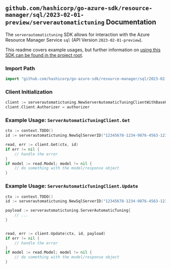 
## `github.com/hashicorp/go-azure-sdk/resource-manager/sql/2023-02-01-preview/serverautomatictuning` Documentation

The `serverautomatictuning` SDK allows for interaction with the Azure Resource Manager Service `sql` (API Version `2023-02-01-preview`).

This readme covers example usages, but further information on [using this SDK can be found in the project root](https://github.com/hashicorp/go-azure-sdk/tree/main/docs).

### Import Path

```go
import "github.com/hashicorp/go-azure-sdk/resource-manager/sql/2023-02-01-preview/serverautomatictuning"
```


### Client Initialization

```go
client := serverautomatictuning.NewServerAutomaticTuningClientWithBaseURI("https://management.azure.com")
client.Client.Authorizer = authorizer
```


### Example Usage: `ServerAutomaticTuningClient.Get`

```go
ctx := context.TODO()
id := serverautomatictuning.NewSqlServerID("12345678-1234-9876-4563-123456789012", "example-resource-group", "serverValue")

read, err := client.Get(ctx, id)
if err != nil {
	// handle the error
}
if model := read.Model; model != nil {
	// do something with the model/response object
}
```


### Example Usage: `ServerAutomaticTuningClient.Update`

```go
ctx := context.TODO()
id := serverautomatictuning.NewSqlServerID("12345678-1234-9876-4563-123456789012", "example-resource-group", "serverValue")

payload := serverautomatictuning.ServerAutomaticTuning{
	// ...
}


read, err := client.Update(ctx, id, payload)
if err != nil {
	// handle the error
}
if model := read.Model; model != nil {
	// do something with the model/response object
}
```
